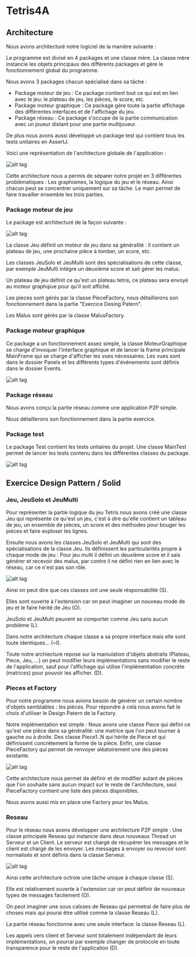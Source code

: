 # Tetris4A

## Architecture

Nous avons architecturé notre logiciel de la manière suivante :

Le programme est divisé en 4 packages et une classe mère. La classe mère instancie les objets principaux des différents packages et gère le fonctionnement global du programme.

Nous avons 3 packages chacun spécialisé dans sa tâche :
- Package moteur de jeu : Ce package contient tout ce qui est en lien avec le jeu: le plateau de jeu, les pièces, le score, etc.
- Package moteur graphique : Ce package gère toute la partie affichage des différentes interfaces et de l'affichage du jeu.
- Package réseau : Ce package s'occupe de la partie communication avec un joueur distant pour une partie multijoueur.

De plus nous avons aussi développé un package test qui contient tous les tests unitaires en AssertJ.

Voici une représentation de l'architecture globale de l'application :

![alt tag](doc/package.png)

Cette architecture nous a permis de séparer notre projet en 3 différentes problématiques : Les graphismes, la logique du jeu et le réseau. Ainsi chacun peut se concentrer uniquement sur sa tâche. Le main permet de faire travailler ensemble les trois parties.

### Package moteur de jeu

Le package est architecturé de la façon suivante :

![alt tag](doc/moteurJeu.png)

La classe Jeu définit un moteur de jeu dans sa généralité : Il contient un plateau de jeu, une prochaine pièce à tomber, un score, etc.

Les classes JeuSolo et JeuMulti sont des spécialisations de cette classe, par exemple JeuMulti intègre un deuxième score et sait gérer les malus.

Un plateau de jeu définit ce qu'est un plateau tetris, ce plateau sera envoyé au moteur graphqiue pour qu'il soit affiché.

Les pieces sont gérés par la classe PieceFactory, nous détaillerons son fonctionnement dans la partie "Exercice Desing Patern".

Les Malus sont gérés par la classe MalusFactory.

### Package moteur graphique

Ce package a un fonctionnement assez simple, la classe MoteurGraphique se charge d'invoquer l'interface graphique et de lancer la frame principale MainFrame qui se charge d'afficher les vues nécessaires. Les vues sont dans le dossier Panels et les différents types d'événements sont définis dans le dossier Events.

![alt tag](doc/moteurgraphique.png)

### Package réseau

Nous avons conçu la partie réseau comme une application P2P simple.

Nous détaillerons son fonctionnement dans la partie exercice.

### Package test

Le package Test contient les tests unitaires du projet. Une classe MainTest permet de lancer les tests contenu dans les différentes classes du package.

![alt tag](doc/test.png)

## Exercice Design Pattern / Solid

### Jeu, JeuSolo et JeuMulti

Pour représenter la partie logique du jeu Tetris nous avons créé une classe Jeu qui représente ce qu'est un jeu, c'est à dire qu'elle contient un tableau de jeu, un ensemble de pièces, un score et des méthodes pour bouger les pièces et faire exploser les lignes.

Ensuite nous avons les classes JeuSolo et JeuMulti qui sont des spécialisations de la classe Jeu. Ils définissent les particularités propre à chaque mode de jeu : Pour jeu multi il défini un deuxième score et il sais générer et recevoir des malus, par contre il ne défini rien en lien avec le réseau, car ce n'est pas son rôle.

![alt tag](doc/Jeu.png)

Ainsi on peut dire que ces classes ont une seule résponsabilité (S).

Elles sont ouverte à l'extension car on peut imaginer un nouveau mode de jeu et le faire hérité de Jeu (O).

JeuSolo et JeuMulti peuvent se comporter comme Jeu sans aucun problème (L).

Dans notre architecture chaque classe a sa propre interface mais elle sont toute identiques... (~I).

Toute notre archiecture repose sur la maniulation d'objets abstraits (Plateau, Piece, Jeu, ...) on peut modifier leurs implémentations sans modifier le reste de l'application, sauf pour l'affichage qui utilise l'implémentation concrète (matrices) pour pouvoir les afficher. (D).

### Pieces et Factory

Pour notre programme nous avions besoin de générer un certain nombre d'objets semblables : les pièces. Pour répondre à celà nous avons fait le choix d'utiliser le Design Patern de la Factory.

Notre implémentation est simple : Nous avons une classe Piece qui défini ce qu'est une pièce dans sa généralité: une matrice que l'on peut tourner à gauche ou à droite. Des classe Piece1..N qui hérite de Piece et qui définissent concrètement la forme de la pièce. Enfin, une classe PieceFactory qui permet de renvoyer aléatoirement une des pièces existante.

![alt tag](doc/Pieces.png)

Cette architecture nous permet de définir et de modifier autant de pièces que l'on souhaite sans aucun impact sur le reste de l'architecture, seul PieceFactory contient une liste des pièces disponibles.

Nous avons aussi mis en place une Factory pour les Malus.

### Reseau

Pour le réseau nous avons développer une architecture P2P simple : Une classe principale Reseau qui instancie dans deux nouveaux Thread un Serveur et un Client. Le serveur est chargé de récupérer les messages et le client est chargé de les envoyer.
Les messages à envoyer ou revecoir sont normalisés et sont définis dans la classe Serveur.

![alt tag](doc/reseau.png)

Ainsi cette architecture octroie une tâche unique à chaque classe (S).

Elle est relativement ouverte à l'extension car on peut définir de nouveaux types de messages facilement (O).

On peut imaginer une sous calsses de Reseau qui permetrai de faire plus de choses mais qui pourai être utilisé comme la classe Reseau (L).

La partie réseau fonctionne avec une seule interface: la classe Reseau (L).

Les appels vers client et Serveur sont totalement indépendant de leurs implémentations, on pourrai par exemple changer de protocole en toute transparence pour le reste de l'application (D).
